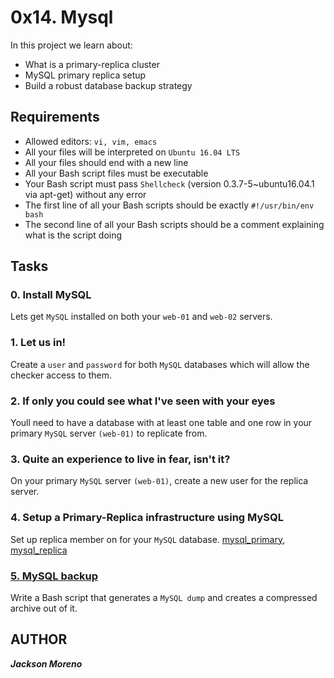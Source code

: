 # 0x14. Mysql

In this project we learn about:

+ What is a primary-replica cluster
+ MySQL primary replica setup
+ Build a robust database backup strategy


## Requirements

+ Allowed editors: `vi, vim, emacs`
+ All your files will be interpreted on `Ubuntu 16.04 LTS`
+ All your files should end with a new line
+ All your Bash script files must be executable
+ Your Bash script must pass `Shellcheck` (version 0.3.7-5~ubuntu16.04.1 via apt-get) without any error
+ The first line of all your Bash scripts should be exactly `#!/usr/bin/env bash`
+ The second line of all your Bash scripts should be a comment explaining what is the script doing


## Tasks

### 0. Install MySQL
Lets get `MySQL` installed on both your `web-01` and `web-02` servers.


### 1. Let us in!
Create a `user` and `password` for both `MySQL` databases which will allow the checker access to them.


### 2. If only you could see what I've seen with your eyes
Youll need to have a database with at least one table and one row in your primary `MySQL` server `(web-01)` to replicate from.


### 3. Quite an experience to live in fear, isn't it?
On your primary `MySQL` server `(web-01)`, create a new user for the replica server.


### 4. Setup a Primary-Replica infrastructure using MySQL
Set up replica member on for your `MySQL` database.
[mysql_primary](4-mysql_configuration_primary), [mysql_replica](4-mysql_configuration_replica)


### [5. MySQL backup](5-mysql_backup)
Write a Bash script that generates a `MySQL dump` and creates a compressed archive out of it.


## AUTHOR
**_Jackson Moreno_**
